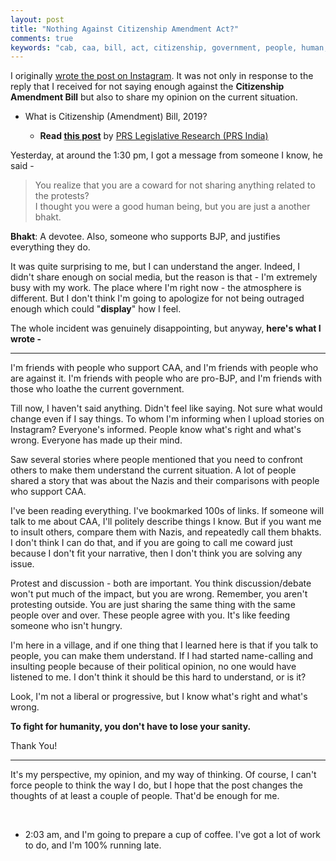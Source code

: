 ```yaml
---
layout: post
title: "Nothing Against Citizenship Amendment Act?"
comments: true
keywords: "cab, caa, bill, act, citizenship, government, people, human, protest, humanity"
---
```


I originally [wrote the post on Instagram](https://www.instagram.com/p/B6L6HAzFbL0). It was not only in response to the reply that I received for not saying enough against the __Citizenship Amendment Bill__ but also to share my opinion on the current situation.

- What is Citizenship (Amendment) Bill, 2019?

   - __Read [this post](http://prsindia.org/billtrack/citizenship-amendment-bill-2019)__ by [PRS Legislative Research (PRS India)](http://prsindia.org/billtrack/citizenship-amendment-bill-2019)

Yesterday, at around the 1:30 pm, I got a message from someone I know, he said - 

> You realize that you are a coward for not sharing anything related to the protests? <br>
> I thought  you were a good human being, but you are just a another bhakt.

__Bhakt__: A devotee. Also, someone who supports BJP, and justifies everything they do.

It was quite surprising to me, but I can understand the anger. Indeed, I didn't share enough on social media, but the reason is that - I'm extremely busy with my work. The place where I'm right now - the atmosphere is different. But I don't think I'm going to apologize for not being outraged enough which could "__display__" how I feel.


The whole incident was genuinely disappointing, but anyway, __here's what I wrote -__ 

---

I'm friends with people who support CAA, and I'm friends with people who are against it. I'm friends with people who are pro-BJP, and I'm friends with those who loathe the current government.

Till now, I haven't said anything. Didn't feel like saying. Not sure what would change even if I say things. To whom I'm informing when I upload stories on Instagram? Everyone's informed. People know what's right and what's wrong. Everyone has made up their mind.

Saw several stories where people mentioned that you need to confront others to make them understand the current situation. A lot of people shared a story that was about the Nazis and their comparisons with people who support CAA.

I've been reading everything. I've bookmarked 100s of links. If someone will talk to me about CAA, I'll politely describe things I know. But if you want me to insult others, compare them with Nazis, and repeatedly call them bhakts. I don't think I can do that, and if you are going to call me coward just because I don't fit your narrative, then I don't think you are solving any issue.

Protest and discussion - both are important. You think discussion/debate won't put much of the impact, but you are wrong. Remember, you aren't protesting outside. You are just sharing the same thing with the same people over and over. These people agree with you. It's like feeding someone who isn't hungry.

I'm here in a village, and if one thing that I learned here is that if you talk to people, you can make them understand. If I had started name-calling and insulting people because of their political opinion, no one would have listened to me. I don't think it should be this hard to understand, or is it?

Look, I'm not a liberal or progressive, but I know what's right and what's wrong.

__To fight for humanity, you don't have to lose your sanity.__

Thank You!

---

It's my perspective, my opinion, and my way of thinking. Of course, I can't force people to think the way I do, but I hope that the post changes the thoughts of at least a couple of people. That'd be enough for me.

<br>

- 2:03 am, and I'm going to prepare a cup of coffee. I've got a lot of work to do, and I'm 100% running late.